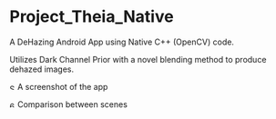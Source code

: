 # Project_Theia_Native
A DeHazing Android App using Native C++ (OpenCV) code.

Utilizes Dark Channel Prior with a novel blending method to produce dehazed images.

<img src="https://github.com/soumen-pradhan/Project_Theia_Native/assets/55135811/d14f9aac-3357-46f6-9a1d-0af787238d1c" 
    alt="Screenshot of app" style="width: 10; margin: auto;">
A screenshot of the app

<img src="https://github.com/soumen-pradhan/Project_Theia_Native/assets/55135811/6652c06c-47bb-43b2-84f3-2cd02567b16a" 
    alt="6 scenes, haze and dehazed" style="width: 10; margin: auto;">
Comparison between scenes
